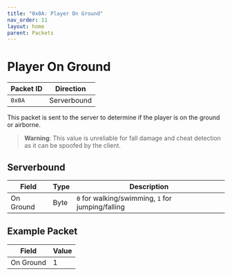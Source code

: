```yaml
---
title: "0x0A: Player On Ground"
nav_order: 11
layout: home
parent: Packets
---
```


# Player On Ground

| Packet ID | Direction   |
| --------- | ----------- |
| `0x0A`    | Serverbound |

This packet is sent to the server to determine if the player is on the ground or airborne.

> **Warning**: This value is unreliable for fall damage and cheat detection as it can be spoofed by the client.

## Serverbound

| Field     | Type | Description                                        |
| --------- | ---- | -------------------------------------------------- |
| On Ground | Byte | `0` for walking/swimming, `1` for jumping/falling |

## Example Packet

| Field | Value | 
| --- | --- |
| On Ground | 1 |